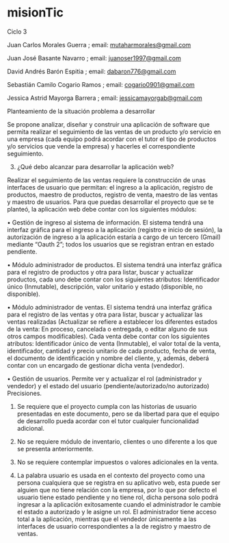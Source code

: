 # misionTic
Ciclo 3

Juan Carlos Morales Guerra ;     email:	mutaharmorales@gmail.com

Juan José Basante Navarro ;      email:	juanoser1997@gmail.com

David Andrés Barón Espitia ;     email:	dabaron776@gmail.com

Sebastián Camilo Cogario Ramos ;	email:  cogario0901@gmail.com

Jessica Astrid Mayorga Barrera ; email:	jessicamayorgab@gmail.com

Planteamiento de la situación problema a desarrollar 

Se  propone  analizar,  diseñar  y  construir  una  aplicación  de  software  que  permita realizar el seguimiento de las ventas de un producto y/o servicio en una empresa (cada  equipo  podrá  acordar  con  el  tutor  el  tipo  de  productos  y/o  servicios  que vende la empresa) y hacerles el correspondiente seguimiento.

3. ¿Qué debo alcanzar para desarrollar la aplicación web?

Realizar el seguimiento de las ventas requiere la construcción de unas interfaces de usuario que permitan: el ingreso a la aplicación, registro de productos, maestro 
de productos, registro de venta, maestro de las ventas y maestro de usuarios.
Para que puedas desarrollar el proyecto que se te planteó, la aplicación web debe contar con los siguientes módulos: 

• Gestión de ingreso al sistema de información. El sistema tendrá una interfaz gráfica para el ingreso a la aplicación (registro e inicio de sesión), la autorización 
   de ingreso a la aplicación estaría a cargo de un tercero (Gmail) mediante “Oauth 2”; todos los usuarios que se registran entran en estado pendiente.

• Módulo administrador de productos. El sistema tendrá una interfaz gráfica para el registro de productos y otra para listar, buscar y actualizar productos, 
   cada uno debe contar con los siguientes atributos: Identificador único (Inmutable), descripción, valor unitario y estado (disponible, no disponible).

• Módulo administrador de ventas. El sistema tendrá una interfaz gráfica para el registro de las ventas y otra para listar, buscar y actualizar las ventas realizadas (Actualizar se refiere a establecer los diferentes estados de la venta: En proceso, cancelada o entregada, o editar alguno de sus otros campos modificables). Cada venta debe contar con los siguientes atributos: Identificador único de venta (Inmutable), el valor total de la venta, identificador, cantidad y precio unitario de cada producto, fecha de venta, el documento de identificación y nombre del cliente, y, además, deberá contar con un encargado de gestionar dicha venta (vendedor).

• Gestión de usuarios. Permite ver y actualizar el rol (administrador y vendedor) y el estado del usuario (pendiente/autorizado/no autorizado)
        Precisiones. 

1. Se requiere que el proyecto cumpla con las historias de usuario presentadas en este documento, pero se da libertad para que el equipo de desarrollo 
        pueda acordar con el tutor cualquier funcionalidad adicional.


2. No se requiere módulo de inventario, clientes o uno diferente a los que se presenta anteriormente. 


3. No se requiere contemplar impuestos o valores adicionales en la venta.


4. La palabra usuario es usada en el contexto del proyecto como una persona cualquiera que se registra en su aplicativo web, esta puede ser alguien que no 
  tiene relación con la empresa, por lo que por defecto el usuario tiene estado pendiente y no tiene rol, dicha persona solo podrá ingresar a la aplicación 
  exitosamente cuando el administrador le cambie el estado a autorizado y le asigne un rol. El administrador tiene acceso total a la aplicación, mientras que 
  el vendedor únicamente a las interfaces de usuario correspondientes a la de registro y maestro de ventas. 

